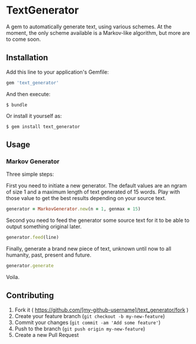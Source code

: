 # TextGenerator

A gem to automatically generate text, using various schemes.
At the moment, the only scheme available is a Markov-like algorithm, but more are to come soon.

## Installation

Add this line to your application's Gemfile:

```ruby
gem 'text_generator'
```

And then execute:

    $ bundle

Or install it yourself as:

    $ gem install text_generator

## Usage

### Markov Generator
Three simple steps: 

First you need to initiate a new generator. The default values are an ngram of size 1 and a maximum length of text generated of 15 words. Play with those value to get the best results depending on your source text.
```ruby
generator = MarkovGenerator.new(n = 1, genmax = 15)
```

Second you need to feed the generator some source text for it to be able to output something original later.
```ruby
generator.feed(line)
```

Finally, generate a brand new piece of text, unknown until now to all humanity, past, present and future.

```ruby
generator.generate
```

Voila.

## Contributing

1. Fork it ( https://github.com/[my-github-username]/text_generator/fork )
2. Create your feature branch (`git checkout -b my-new-feature`)
3. Commit your changes (`git commit -am 'Add some feature'`)
4. Push to the branch (`git push origin my-new-feature`)
5. Create a new Pull Request
